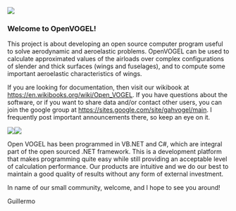 ![](https://sites.google.com/site/gahvogel/_/rsrc/1459943467902/config/customLogo.gif?revision=14)

### Welcome to OpenVOGEL!
This project is about developing an open source computer program useful to solve aerodynamic and aeroelastic problems. OpenVOGEL can be used to calculate approximated values of the airloads over complex configurations of slender and thick surfaces (wings and fuselages), and to compute some important aeroelastic characteristics of wings.

If you are looking for documentation, then visit our wikibook at https://en.wikibooks.org/wiki/Open_VOGEL.
If you have questions about the software, or if you want to share data and/or contact other users, you can join the google group at  https://sites.google.com/site/gahvogel/main. I frequently post important announcements there, so keep an eye on it.

![](https://sites.google.com/site/gahvogel/_/rsrc/1455897404095/main/Air.png?height=171&width=320)![](https://sites.google.com/site/gahvogel/_/rsrc/1457720308039/main/WindTurbine12.png?height=161&width=200)

Open VOGEL has been programmed in VB.NET and C#, which are integral part of the open sourced .NET framework. This is a development platform that makes programming quite easy while still providing an acceptable level of calculation performance. Our products are intuitive and we do our best to maintain a good quality of results without any form of external investment.

In name of our small community, welcome, and I hope to see you around!

Guillermo
